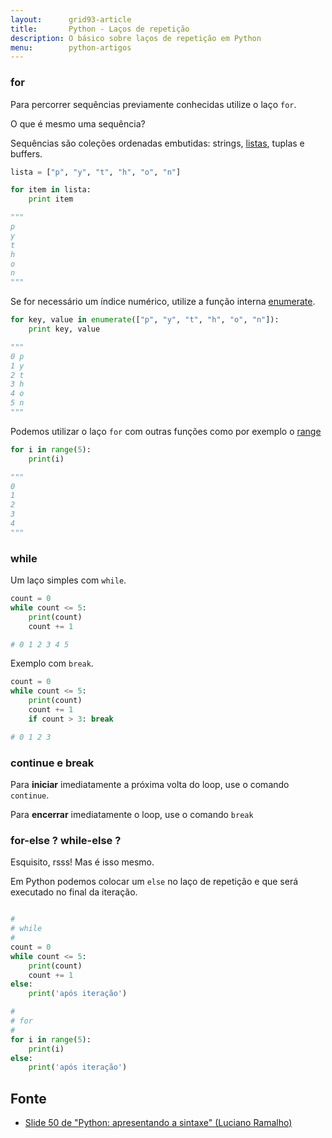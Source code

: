 ```yaml
---
layout:      grid93-article
title:       Python - Laços de repetição
description: O básico sobre laços de repetição em Python
menu:        python-artigos
---
```


### for

Para percorrer sequências previamente conhecidas utilize o laço `for`.

O que é mesmo uma sequência? 

Sequências são coleções ordenadas embutidas: strings, [listas](/python/listas/), tuplas e buffers.

```python
lista = ["p", "y", "t", "h", "o", "n"]

for item in lista:
    print item

"""
p
y
t
h
o
n
"""
```

Se for necessário um índice numérico, utilize a função interna [enumerate](/python/built-in/enumerate).

```python
for key, value in enumerate(["p", "y", "t", "h", "o", "n"]):
    print key, value

"""
0 p
1 y
2 t
3 h
4 o
5 n
"""
```

Podemos utilizar o laço `for` com outras funções como por exemplo o [range]()

```python
for i in range(5):
    print(i)

"""
0
1
2
3
4
"""
```



### while

Um laço simples com `while`.

```python
count = 0
while count <= 5:
    print(count)
    count += 1

# 0 1 2 3 4 5
```

Exemplo com `break`.

```python
count = 0
while count <= 5:
    print(count)
    count += 1
    if count > 3: break

# 0 1 2 3
```



### continue e break

Para __iniciar__ imediatamente a próxima volta do loop, use o comando `continue`.

Para __encerrar__ imediatamente o loop, use o comando `break`




### for-else ? while-else ?

Esquisito, rsss! Mas é isso mesmo.

Em Python podemos colocar um `else` no laço de repetição e que será executado no final da iteração.

```python

#
# while
#
count = 0
while count <= 5:
    print(count)
    count += 1
else:
    print('após iteração')

#
# for
#
for i in range(5):
    print(i)
else:
    print('após iteração')
```


Fonte
---

- [Slide 50 de "Python: apresentando a sintaxe" (Luciano Ramalho)](https://github.com/pythonprobr/pypratico/raw/master/academia/py_sintaxe.pdf "link-externo")
